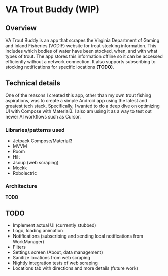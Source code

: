 # VA Trout Buddy (WIP)

## Overview

VA Trout Buddy is an app that scrapes the Virginia Department of Gaming and Inland Fisheries (VGDIF) website for trout stocking information. This includes which bodies of water have been stocked, when, and with what types of trout. The app stores this information offline so it can be accessed efficiently without a network connection. It also supports subscribing to stocking notifications for specific locations **(TODO)**.

## Technical details
One of the reasons I created this app, other than my own trout fishing aspirations, was to create a simple Android app using the latest and greatest tech stack. Specifically, I wanted to do a deep dive on optimizing UI with Compose with Material3. I also am using it as a way to test out newer AI workflows such as Cursor.

### Libraries/patterns used

 - Jetpack Compose/Material3
 - MVVM
 - Room
 - Hilt
 - Jsoup (web scraping)
 - Mockk
 - Robolectric

### Architecture
**TODO**

## TODO

 - Implement actual UI (currently stubbed)
 - Logo, loading animation
 - Notifications (subscribing and sending local notifications from WorkManager)
 - Filters
 - Settings screen (About, data management)
 - Sanitize locations from web scraping
 - Nightly integration tests of web scraping
 - Locations tab with directions and more details (future work)
